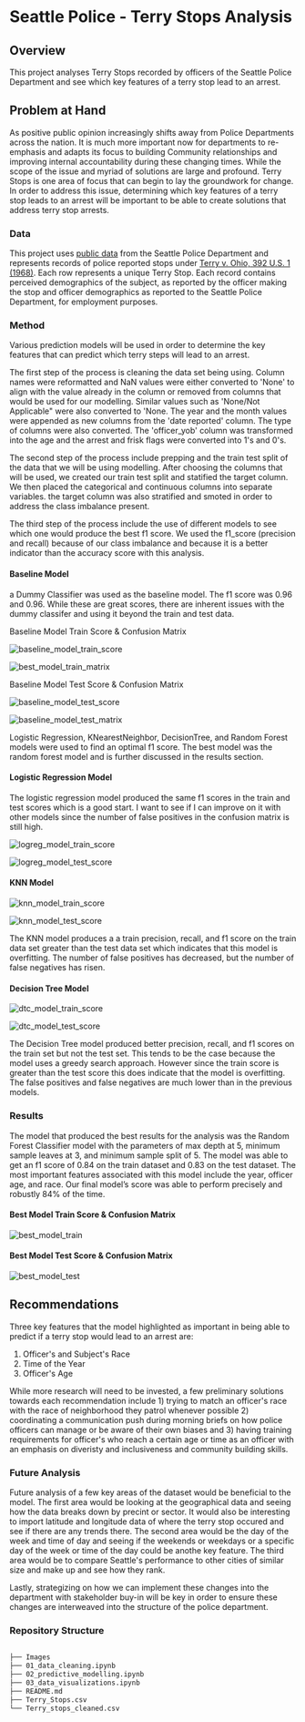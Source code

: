 # Seattle Police - Terry Stops Analysis


## Overview

This project analyses Terry Stops recorded by officers of the Seattle Police Department and see which key features of a terry stop lead to an arrest.


## Problem at Hand

As positive public opinion increasingly shifts away from Police Departments across the nation. It is much more important now for departments to re-emphasis and adapts its focus to building Community relationships and improving internal accountability during these changing times. While the scope of the issue and myriad of solutions are large and profound. Terry Stops  is one area of focus that can begin to lay the groundwork for change. In order to address this issue, determining which key features of a terry stop leads to an arrest will be important to be able to create solutions that address terry stop arrests.


### Data

This project uses [public data](https://data.seattle.gov/Public-Safety/Terry-Stops/28ny-9ts8) from the Seattle Police Department and represents records of police reported stops under [Terry v. Ohio, 392 U.S. 1 (1968)](https://www.oyez.org/cases/1967/67). Each row represents a unique Terry Stop. Each record contains perceived demographics of the subject, as reported by the officer making the stop and officer demographics as reported to the Seattle Police Department, for employment purposes.


### Method

Various prediction models will be used in order to determine the key features that can predict which terry steps will lead to an arrest. 

The first step of the process is cleaning the data set being using. Column names were reformatted and NaN values were either converted to 'None' to align with the value already in the column or removed from columns that would be used for our modelling. Similar values such as 'None/Not Applicable" were also converted to 'None. The year and the month values were appended as new columns from the 'date reported' column. The type of columns were also converted. The 'officer_yob' column was transformed into the age and the arrest and frisk flags were converted into 1's and 0's. 

The second step of the process include prepping and the train test split of the data that we will be using modelling. After choosing the columns that will be used, we created our train test split and statified the target column. We then placed the categorical and continuous columns into separate variables. the target column was also stratified and smoted in order to address the class imbalance present.

The third step of the process include the use of different models to see which one would produce the best f1 score. We used the f1_score (precision and recall) because of our class imbalance and because it is a better indicator than the accuracy score with this analysis.

#### Baseline Model

a Dummy Classifier was used as the baseline model. The f1 score was 0.96 and 0.96. While these are great scores, there are inherent issues with the dummy classifer and using it beyond the train and test data.

Baseline Model Train Score & Confusion Matrix

![baseline_model_train_score](./Images/baseline_model_train_score.PNG)

![best_model_train_matrix](./Images/baseline_model_train_confusion_matrix.PNG)


Baseline Model Test Score & Confusion Matrix

![baseline_model_test_score](./Images/baseline_model_test_score.PNG)

![baseline_model_test_matrix](./Images/baseline_model_test_confusion_matrix.PNG)


Logistic Regression, KNearestNeighbor, DecisionTree, and Random Forest models were used to find an optimal f1 score. The best model was the random forest model and is further discussed in the results section.

#### Logistic Regression Model

The logistic regression model produced the same f1 scores in the train and test scores which is a good start. I want to see if I can improve on it with other models since the number of false positives in the confusion matrix is still high.

![logreg_model_train_score](./Images/logreg_train_score.PNG)

![logreg_model_test_score](./Images/logreg_test_score.PNG)

#### KNN Model

![knn_model_train_score](./Images/knn_train_score.PNG)

![knn_model_test_score](./Images/knn_test_score.PNG)

The KNN model produces a a train precision, recall, and f1 score on the train data set greater than the test data set which indicates that this model is overfitting. The number of false positives has decreased, but the number of false negatives has risen.

#### Decision Tree Model

![dtc_model_train_score](./Images/dtc_train_score.PNG)

![dtc_model_test_score](./Images/dtc_test_score.PNG)

The Decision Tree model produced better precision, recall, and f1 scores on the train set but not the test set. This tends to be the case because the model uses a greedy search approach. However since the train score is greater than the test score this does indicate that the model is overfitting. The false positives and false negatives are much lower than in the previous models.


### Results

The model that produced the best results for the analysis was the Random Forest Classifier model with the parameters of max depth at 5, minimum sample leaves at 3, and minimum sample split of 5. The model was able to get an f1 score of 0.84 on the train dataset and 0.83 on the test dataset. The most important features associated with this model include the year, officer age, and race. Our final model’s score was able to perform precisely and robustly 84% of the time.

#### Best Model Train Score & Confusion Matrix
![best_model_train](./Images/best_model_train_scores.PNG)

#### Best Model Test Score & Confusion Matrix
![best_model_test](./Images/best_model_test_scores.PNG)


## Recommendations

Three key features that the model highlighted as important in being able to predict if a terry stop would lead to an arrest are:

1. Officer's and Subject's Race
2. Time of the Year
3. Officer's Age
 
While more research will need to be invested, a few preliminary solutions towards each recommendation include 1) trying to match an officer's race with the race of neighborhood they patrol whenever possible 2) coordinating a communication push during morning briefs on how police officers can manage or be aware of their own biases and 3) having training requirements for officer's who reach a certain age or time as an officer with an emphasis on diveristy and inclusiveness and community building skills.


### Future Analysis

Future analysis of a few key areas of the dataset would be beneficial to the model. The first area would be looking at the geographical data and seeing how the data breaks down by precint or sector. It would also be interesting to import latitude and longitude data of where the terry stop occured and see if there are any trends there. The second area would be the day of the week and time of day and seeing if the weekends or weekdays or a specific day of the week or time of the day could be anothe key feature. The third area would be to compare Seattle's performance to other cities of similar size and make up and see how they rank. 

Lastly, strategizing on how we can implement these changes into the department with stakeholder buy-in will be key in order to ensure these changes are interweaved into the structure of the police department.


### Repository Structure

```bash

├── Images                  
├── 01_data_cleaning.ipynb                  
├── 02_predictive_modelling.ipynb                   
├── 03_data_visualizations.ipynb                    
├── README.md                   
├── Terry_Stops.csv
└── Terry_stops_cleaned.csv

```
